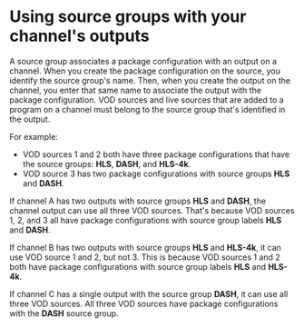 # Using source groups with your channel's outputs<a name="channel-assembly-source-groups"></a>

A source group associates a package configuration with an output on a channel\. When you create the package configuration on the source, you identify the source group's name\. Then, when you create the output on the channel, you enter that same name to associate the output with the package configuration\. VOD sources and live sources that are added to a program on a channel must belong to the source group that's identified in the output\.

 For example:
+ VOD sources 1 and 2 both have three package configurations that have the source groups: **HLS**, **DASH**, and **HLS\-4k**\.
+ VOD source 3 has two package configurations with source groups **HLS** and **DASH**\.





 If channel A has two outputs with source groups **HLS** and **DASH**, the channel output can use all three VOD sources\. That's because VOD sources 1, 2, and 3 all have package configurations with source group labels **HLS** and **DASH**\.

If channel B has two outputs with source groups **HLS** and **HLS\-4k**, it can use VOD source 1 and 2, but not 3\. This is because VOD sources 1 and 2 both have package configurations with source group labels **HLS** and **HLS\-4k**\.

If channel C has a single output with the source group **DASH**, it can use all three VOD sources\. All three VOD sources have package configurations with the **DASH** source group\.